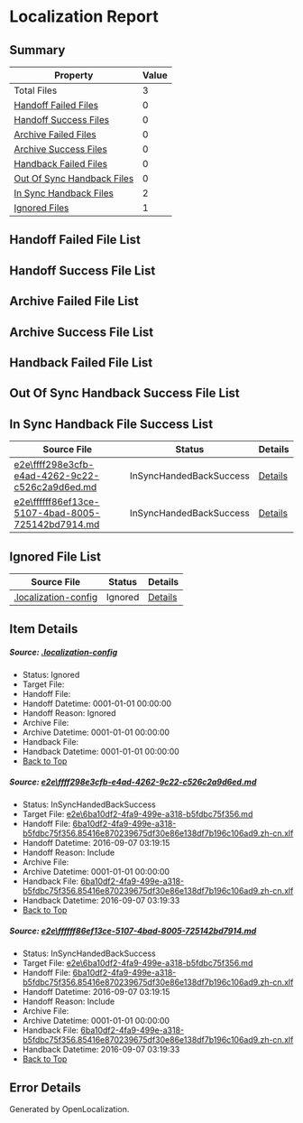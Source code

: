 # <a name='report-top'></a> Localization Report

## Summary
 Property | Value 
 -------- | ----- 
 Total Files | 3
[ Handoff Failed Files ](#handoff-failed-list)| 0
[ Handoff Success Files ](#handoff-success-list)| 0
[ Archive Failed Files ](#archive-failed-list)| 0
[ Archive Success Files ](#archive-success-list)| 0
[ Handback Failed Files ](#handback-failed-list)| 0
[ Out Of Sync Handback Files ](#outofsync-handback-success-list)| 0
[ In Sync Handback Files ](#insync-handback-success-list)| 2
[ Ignored Files ](#ignored-list)| 1

## <a name='handoff-failed-list'></a> Handoff Failed File List

## <a name='handoff-success-list'></a> Handoff Success File List

## <a name='archive-failed-list'></a> Archive Failed File List

## <a name='archive-success-list'></a> Archive Success File List

## <a name='handback-failed-list'></a> Handback Failed File List

## <a name='outofsync-handback-success-list'></a> Out Of Sync Handback Success File List

## <a name='insync-handback-success-list'></a> In Sync Handback File Success List
 Source File | Status | Details 
 ----------- | ------ | ------- 
 [e2e\ffff298e3cfb-e4ad-4262-9c22-c526c2a9d6ed.md](https://github.com/OpenLocalizationTestOrg/ol-test0/blob/267711cf4074e710920b17a2cef7241deab24655/e2e/ffff298e3cfb-e4ad-4262-9c22-c526c2a9d6ed.md) | InSyncHandedBackSuccess | [Details](#0aef1a463576b8370a8e2fa4fb42b3977a89fa461)
 [e2e\ffffff86ef13ce-5107-4bad-8005-725142bd7914.md](https://github.com/OpenLocalizationTestOrg/ol-test0/blob/5c2cc7522fdf10f5f4d755766ec080e9f49ad16b/e2e/ffffff86ef13ce-5107-4bad-8005-725142bd7914.md) | InSyncHandedBackSuccess | [Details](#0aef1a463576b8370a8e2fa4fb42b3977a89fa462)

## <a name='ignored-list'></a> Ignored File List
 Source File | Status | Details 
 ----------- | ------ | ------- 
 [.localization-config](https://github.com/OpenLocalizationTestOrg/ol-test0/blob/5c2cc7522fdf10f5f4d755766ec080e9f49ad16b/.localization-config) | Ignored | [Details](#3d4f252ac210baf56311d7e97dcc2db10974dbd20)

## Item Details
##### <a name='3d4f252ac210baf56311d7e97dcc2db10974dbd20'></a> Source: [.localization-config](https://github.com/OpenLocalizationTestOrg/ol-test0/blob/5c2cc7522fdf10f5f4d755766ec080e9f49ad16b/.localization-config)
* Status: Ignored
* Target File: 
* Handoff File: 
* Handoff Datetime: 0001-01-01 00:00:00
* Handoff Reason: Ignored
* Archive File: 
* Archive Datetime: 0001-01-01 00:00:00
* Handback File: 
* Handback Datetime: 0001-01-01 00:00:00
* [Back to Top](#report-top)

##### <a name='0aef1a463576b8370a8e2fa4fb42b3977a89fa461'></a> Source: [e2e\ffff298e3cfb-e4ad-4262-9c22-c526c2a9d6ed.md](https://github.com/OpenLocalizationTestOrg/ol-test0/blob/267711cf4074e710920b17a2cef7241deab24655/e2e/ffff298e3cfb-e4ad-4262-9c22-c526c2a9d6ed.md)
* Status: InSyncHandedBackSuccess
* Target File: [e2e\6ba10df2-4fa9-499e-a318-b5fdbc75f356.md](https://github.com/OpenLocalizationTestOrg/ol-test0-zhcn/blob/40f2c6b0cdf9c5fd296edfefd695fe7af531b7bd/e2e/6ba10df2-4fa9-499e-a318-b5fdbc75f356.md)
* Handoff File: [6ba10df2-4fa9-499e-a318-b5fdbc75f356.85416e870239675df30e86e138df7b196c106ad9.zh-cn.xlf](https://github.com/OpenLocalizationTestOrg/ol-test0-handoff/blob/8610a495be9fbbc8bf52d33ba755ee71cdc91eca/ol-handoff/OpenLocalizationTestOrg/ol-test0-zhcn/ci/ht/6ba10df2-4fa9-499e-a318-b5fdbc75f356.85416e870239675df30e86e138df7b196c106ad9.zh-cn.xlf)
* Handoff Datetime: 2016-09-07 03:19:15
* Handoff Reason: Include
* Archive File: 
* Archive Datetime: 0001-01-01 00:00:00
* Handback File: [6ba10df2-4fa9-499e-a318-b5fdbc75f356.85416e870239675df30e86e138df7b196c106ad9.zh-cn.xlf](https://github.com/OpenLocalizationTestOrg/ol-test0-handback/blob/1da24f7aec7618e321f396525419ac27678fb07f/ol-handback/OpenLocalizationTestOrg/ol-test0-zhcn/ci/ht/6ba10df2-4fa9-499e-a318-b5fdbc75f356.85416e870239675df30e86e138df7b196c106ad9.zh-cn.xlf)
* Handback Datetime: 2016-09-07 03:19:33
* [Back to Top](#report-top)

##### <a name='0aef1a463576b8370a8e2fa4fb42b3977a89fa462'></a> Source: [e2e\ffffff86ef13ce-5107-4bad-8005-725142bd7914.md](https://github.com/OpenLocalizationTestOrg/ol-test0/blob/5c2cc7522fdf10f5f4d755766ec080e9f49ad16b/e2e/ffffff86ef13ce-5107-4bad-8005-725142bd7914.md)
* Status: InSyncHandedBackSuccess
* Target File: [e2e\6ba10df2-4fa9-499e-a318-b5fdbc75f356.md](https://github.com/OpenLocalizationTestOrg/ol-test0-zhcn/blob/40f2c6b0cdf9c5fd296edfefd695fe7af531b7bd/e2e/6ba10df2-4fa9-499e-a318-b5fdbc75f356.md)
* Handoff File: [6ba10df2-4fa9-499e-a318-b5fdbc75f356.85416e870239675df30e86e138df7b196c106ad9.zh-cn.xlf](https://github.com/OpenLocalizationTestOrg/ol-test0-handoff/blob/8610a495be9fbbc8bf52d33ba755ee71cdc91eca/ol-handoff/OpenLocalizationTestOrg/ol-test0-zhcn/ci/ht/6ba10df2-4fa9-499e-a318-b5fdbc75f356.85416e870239675df30e86e138df7b196c106ad9.zh-cn.xlf)
* Handoff Datetime: 2016-09-07 03:19:15
* Handoff Reason: Include
* Archive File: 
* Archive Datetime: 0001-01-01 00:00:00
* Handback File: [6ba10df2-4fa9-499e-a318-b5fdbc75f356.85416e870239675df30e86e138df7b196c106ad9.zh-cn.xlf](https://github.com/OpenLocalizationTestOrg/ol-test0-handback/blob/1da24f7aec7618e321f396525419ac27678fb07f/ol-handback/OpenLocalizationTestOrg/ol-test0-zhcn/ci/ht/6ba10df2-4fa9-499e-a318-b5fdbc75f356.85416e870239675df30e86e138df7b196c106ad9.zh-cn.xlf)
* Handback Datetime: 2016-09-07 03:19:33
* [Back to Top](#report-top)


## Error Details

Generated by OpenLocalization.
